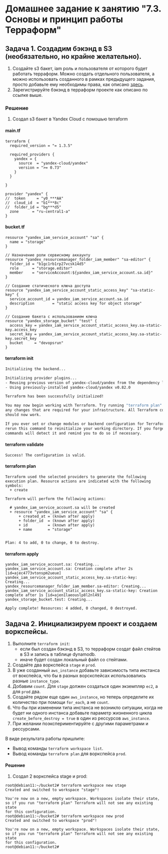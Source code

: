 # Домашнее задание к занятию "7.3. Основы и принцип работы Терраформ"

## Задача 1. Создадим бэкэнд в S3 (необязательно, но крайне желательно).

1. Создайте s3 бакет, iam роль и пользователя от которого будет работать терраформ. Можно создать отдельного пользователя,
а можно использовать созданного в рамках предыдущего задания, просто добавьте ему необходимы права, как описано 
[здесь](https://www.terraform.io/docs/backends/types/s3.html).
1. Зарегистрируйте бэкэнд в терраформ проекте как описано по ссылке выше. 

### Решение
1. Создал s3 бакет в Yandex Cloud c помошью terraform

#### main.tf     
```
terraform {
  required_version = "= 1.3.5"

  required_providers {
    yandex = {
      source  = "yandex-cloud/yandex"
      version = ">= 0.73"
    }
  }

}

provider "yandex" {
//  token     = "y0_***AA"
//  cloud_id  = "b1***8c"
//  folder_id = "bg***d5"
  zone      = "ru-central1-a"
}

```

#### bucket.tf
```
resource "yandex_iam_service_account" "sa" {
  name = "storage"
}

// Назначение роли сервисному аккаунту
resource "yandex_resourcemanager_folder_iam_member" "sa-editor" {
  folder_id = "b1gc1rb1rp27vcsk14d5"
  role      = "storage.editor"
  member    = "serviceAccount:${yandex_iam_service_account.sa.id}"
}

// Создание статического ключа доступа
resource "yandex_iam_service_account_static_access_key" "sa-static-key" {
  service_account_id = yandex_iam_service_account.sa.id
  description        = "static access key for object storage"
}

// Создание бакета с использованием ключа
resource "yandex_storage_bucket" "test" {
  access_key = yandex_iam_service_account_static_access_key.sa-static-key.access_key
  secret_key = yandex_iam_service_account_static_access_key.sa-static-key.secret_key
  bucket     = "devopsrun"
}

```
#### terraform init
```bash
Initializing the backend...

Initializing provider plugins...
- Reusing previous version of yandex-cloud/yandex from the dependency lock file
- Using previously-installed yandex-cloud/yandex v0.82.0

Terraform has been successfully initialized!

You may now begin working with Terraform. Try running "terraform plan" to see
any changes that are required for your infrastructure. All Terraform commands
should now work.

If you ever set or change modules or backend configuration for Terraform,
rerun this command to reinitialize your working directory. If you forget, other
commands will detect it and remind you to do so if necessary.

```

#### terraform validate
```
Success! The configuration is valid.
```
#### terraform plan
```
Terraform used the selected providers to generate the following execution plan. Resource actions are indicated with the following symbols:
  + create

Terraform will perform the following actions:

  # yandex_iam_service_account.sa will be created
  + resource "yandex_iam_service_account" "sa" {
      + created_at = (known after apply)
      + folder_id  = (known after apply)
      + id         = (known after apply)
      + name       = "storage"


Plan: 4 to add, 0 to change, 0 to destroy.

```
#### terraform apply
```
yandex_iam_service_account.sa: Creating...
yandex_iam_service_account.sa: Creation complete after 2s [id=ajec4773vtonspm2ueue]
yandex_iam_service_account_static_access_key.sa-static-key: Creating...
yandex_resourcemanager_folder_iam_member.sa-editor: Creating...
yandex_iam_service_account_static_access_key.sa-static-key: Creation complete after 1s [id=ajen1laeouslp8l2nl49]
yandex_storage_bucket.test: Creating...

Apply complete! Resources: 4 added, 0 changed, 0 destroyed.

```
## Задача 2. Инициализируем проект и создаем воркспейсы. 

1. Выполните `terraform init`:
    * если был создан бэкэнд в S3, то терраформ создат файл стейтов в S3 и запись в таблице 
dynamodb.
    * иначе будет создан локальный файл со стейтами.  
1. Создайте два воркспейса `stage` и `prod`.
1. В уже созданный `aws_instance` добавьте зависимость типа инстанса от вокспейса, что бы в разных ворскспейсах 
использовались разные `instance_type`.
1. Добавим `count`. Для `stage` должен создаться один экземпляр `ec2`, а для `prod` два. 
1. Создайте рядом еще один `aws_instance`, но теперь определите их количество при помощи `for_each`, а не `count`.
1. Что бы при изменении типа инстанса не возникло ситуации, когда не будет ни одного инстанса добавьте параметр
жизненного цикла `create_before_destroy = true` в один из рессурсов `aws_instance`.
1. При желании поэкспериментируйте с другими параметрами и рессурсами.

В виде результата работы пришлите:
* Вывод команды `terraform workspace list`.
* Вывод команды `terraform plan` для воркспейса `prod`.  

#### Решение
1. Создал 2 воркспейса stage и prod:
```
root@debian11:~/bucket2# terraform workspace new stage
Created and switched to workspace "stage"!

You're now on a new, empty workspace. Workspaces isolate their state,
so if you run "terraform plan" Terraform will not see any existing state
for this configuration.
root@debian11:~/bucket2# terraform workspace new prod
Created and switched to workspace "prod"!

You're now on a new, empty workspace. Workspaces isolate their state,
so if you run "terraform plan" Terraform will not see any existing state
for this configuration.
root@debian11:~/bucket2#

```

